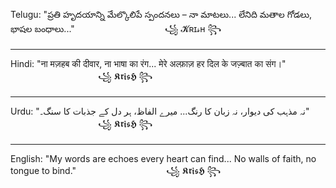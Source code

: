
Telugu:
"ప్రతి హృదయాన్ని మేల్కొలిపే స్పందనలు – నా మాటలు...
లేనిది మతాల గోడలు, భాషల బంధాలు..."
          ꧁ 𝓚ʀɪ𝓈н ꧂


---

Hindi:
"ना मज़हब की दीवार, ना भाषा का रंग...
मेरे अल्फ़ाज़ हर दिल के जज़्बात का संग।"
          ꧁ 𝕶𝖗𝖎𝖘𝕳 ꧂


---

Urdu:
"نہ مذہب کی دیوار، نہ زبان کا رنگ...
میرے الفاظ، ہر دل کے جذبات کا سنگ۔"
          ꧁ 𝕶𝖗𝖎𝖘𝕳 ꧂


---

English:
"My words are echoes every heart can find...
No walls of faith, no tongue to bind."
          ꧁ 𝕶𝖗𝖎𝖘𝕳 ꧂
